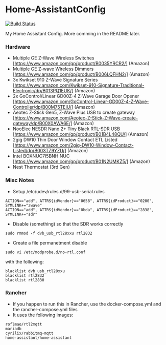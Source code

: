 # Home-AssistantConfig
 
[![Build Status](https://travis-ci.org/chriskacerguis/Home-AssistantConfig.svg?branch=master)](https://travis-ci.org/chriskacerguis/Home-AssistantConfig)

My Home Assistant Config.  More comming in the README later.

### Hardware
- Multiple GE Z-Wave Wireless Switches [https://www.amazon.com/gp/product/B0035YRCR2/] (Amazon)
- Multiple GE Z-wave Wireless Dimmers [https://www.amazon.com/gp/product/B006LQFHN2/] (Amazon)
- 3x Kwikset 910 Z-Wave Signature Series [https://www.amazon.com/Kwikset-910-Signature-Traditional-Electronic/dp/B013PQ1EUK/] (Amazon)
- 2x GoControl/Linear GD00Z-4 Z-Wave Garage Door Opener [https://www.amazon.com/GoControl-Linear-GD00Z-4-Z-Wave-Controller/dp/B00M75TEIU/] (Amazon)
- Aeotec Z-Stick Gen5, Z-Wave Plus USB to create gateway [https://www.amazon.com/Aeotec-Z-Stick-Z-Wave-create-gateway/dp/B00X0AWA6E/] (Amazon)
- NooElec NESDR Nano 2+ Tiny Black RTL-SDR USB [https://www.amazon.com/gp/product/B01B4L48QU/] (Amazon)
- 2gig DW10 Thin Door Window Contact ETL Listed [https://www.amazon.com/2gig-DW10-Window-Contact-Listed/dp/B003TZ9YZU/] (Amazon)
- Intel BOXNUC7I5BNH NUC [https://www.amazon.com/gp/product/B01N2UMKZ5/] (Amazon)
- Nest Thermostat (3rd Gen)


### Misc Notes
- Setup /etc/udev/rules.d/99-usb-serial.rules
```
ACTION=="add", ATTRS{idVendor}=="0658", ATTRS{idProduct}=="0200", SYMLINK+="zwave"
ACTION=="add", ATTRS{idVendor}=="0bda", ATTRS{idProduct}=="2838", SYMLINK+="sdr"
```
- Disable (something) so that the SDR works correctly
```
sudo rmmod -f dvb_usb_rtl28xxu rtl2832
```
- Create a file permanetment disable 
```
sudo vi /etc/modprobe.d/no-rtl.conf
```
with the following:
```
blacklist dvb_usb_rtl28xxu
blacklist rtl2832
blacklist rtl2830
```

### Rancher
- If you happen to run this in Rancher, use the docker-compose.yml and the rancher-compose.yml files
- It uses the following images:
```
roflmao/rtl2mqtt
mariadb
cyrilix/rabbitmq-mqtt
home-assistant/home-assistant
```